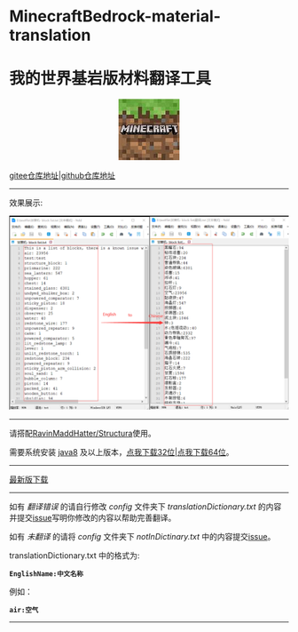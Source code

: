 # MinecraftBedrock-material-translation

# 我的世界基岩版材料翻译工具

<div style="text-align: center;"><img src=".\img\MinecraftBedrock.jpg" alt="MinecraftBedrock"  /></div>

[gitee仓库地址](https://gitee.com/xclhove/minecraft-bedrock-material-translation)|[github仓库地址](https://github.com/XCLHove/MinecraftBedrock-material-translation)

---

效果展示:

<div style="text-align: center;"><img src=".\img\show.png" alt="show"  /></div>

---

请搭配[RavinMaddHatter/Structura](https://github.com/RavinMaddHatter/Structura)使用。

需要系统安装 [java8](https://www.oracle.com/java/technologies/downloads/#java8-windows) 及以上版本，[点我下载32位](https://www.oracle.com/webapps/redirect/signon?nexturl=https://download.oracle.com/otn/java/jdk/8u361-b09/0ae14417abb444ebb02b9815e2103550/jdk-8u361-windows-i586.exe)|[点我下载64位](https://www.oracle.com/webapps/redirect/signon?nexturl=https://download.oracle.com/otn/java/jdk/8u361-b09/0ae14417abb444ebb02b9815e2103550/jdk-8u361-windows-x64.exe)。

---

[最新版下载](https://xclhove.top/s/oe16no)

---

如有 *翻译错误*  的请自行修改 *config* 文件夹下 *translationDictionary.txt* 的内容并提交[issue](https://github.com/XCLHove/McbeTranslate/issues)写明你修改的内容以帮助完善翻译。

如有 *未翻译* 的请将 *config* 文件夹下 *notInDictinary.txt* 中的内容提交[issue](https://github.com/XCLHove/McbeTranslate/issues)。

translationDictionary.txt 中的格式为:

**`EnglishName:中文名称`**

例如：

**`air:空气`**

---
